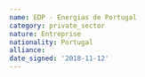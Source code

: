 ```yaml
---
name: EDP - Energias de Portugal
category: private_sector
nature: Entreprise
nationality: Portugal
alliance: 
date_signed: '2018-11-12'
---
```

    